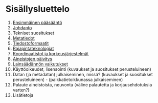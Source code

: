 Sisällysluettelo
================

1. [Ensimmäinen pääsääntö](PrimeDirective.md)
2. [Johdanto](Johdanto.md)
1. Tekniset suositukset 
  1. [Metatiedot](Metatiedot.md) 
  2. [Tiedostoformaatit](Tiedostoformaatti.md) 
  3. [Rajapintateknologiat](Rajapinta.md) 
  4. [Koordinaatistot ja korkeusjärjestelmät](Koordinaatistot.md) 
  5. [Aineistojen päivitys](AineistojenPaivitys.md) 
2. [Lainsäädännön vaikutukset](Laki.md) 
3. Käyttöoikeudet, lisensointi (kuvaukset ja suositukset perusteluineen)
4. Datan (ja metadatan) julkaiseminen, missä? (kuvaukset ja suositukset perusteluineen) - (paikkatietoikkunassa julkaiseminen)
6. Palaute aineistoista, neuvonta (väline palautetta ja korjausehdotuksia varten?)
7. Lisätietoja
